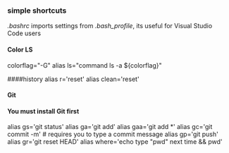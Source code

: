 ### simple shortcuts 
*.bashrc* imports settings from *.bash_profile*, its useful for Visual Studio Code users

#### Color LS
colorflag="-G"
alias ls="command ls -a ${colorflag}"

####history
alias r='reset'
alias clean='reset'

#### Git
#### You must install Git first
alias gs='git status'
alias ga='git add'
alias gaa='git add *'
alias gc='git commit -m' # requires you to type a commit message
alias gp='git push'
alias gr='git reset HEAD'
alias where='echo type "pwd" next time && pwd'
